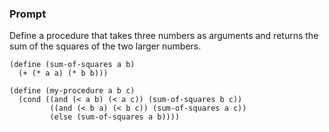 ### Prompt

Define a procedure that takes three numbers as arguments and returns the sum of the squares of the two larger numbers.

```
(define (sum-of-squares a b)
  (+ (* a a) (* b b)))
```

```
(define (my-procedure a b c)
  (cond ((and (< a b) (< a c)) (sum-of-squares b c))
         ((and (< b a) (< b c)) (sum-of-squares a c))
         (else (sum-of-squares a b))))
```
